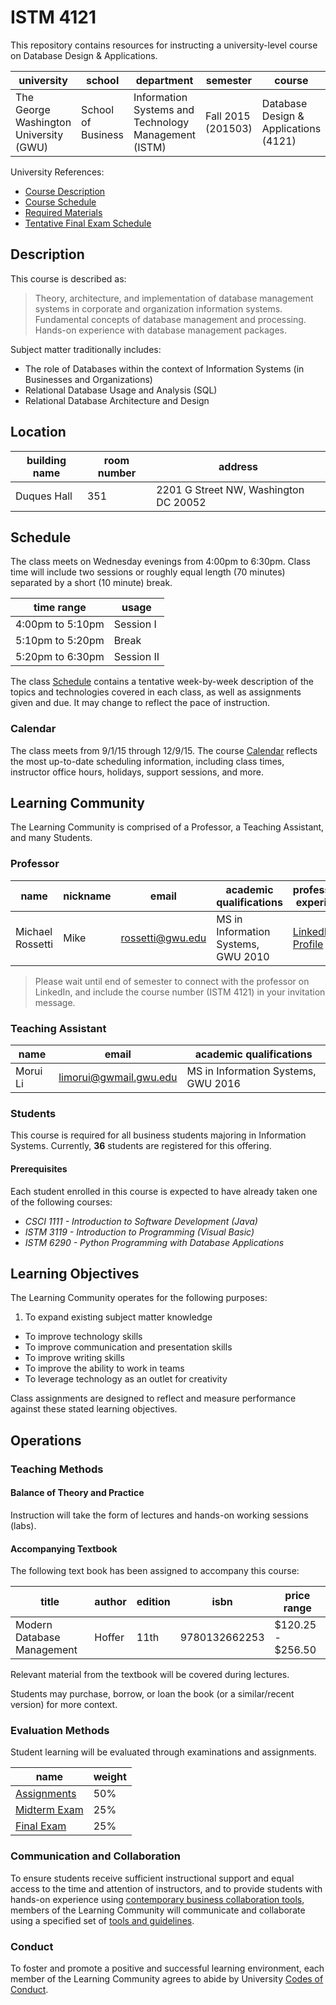 # ISTM 4121

This repository contains resources for instructing a university-level course on Database Design & Applications.

university | school | department | semester | course | section | credits
--- | --- | --- | --- | --- | --- | ---
The George Washington University (GWU) | School of Business | Information Systems and Technology Management (ISTM) | Fall 2015 (201503)| Database Design & Applications (4121) | Wednesday Evenings (10) | 3

University References:

 + [Course Description](http://bulletin.gwu.edu/search/?P=ISTM+4121)
 + [Course Schedule](http://my.gwu.edu/mod/pws/courses.cfm?campId=1&termId=201503&subjId=ISTM)
 + [Required Materials](http://www.bkstr.com/webapp/wcs/stores/servlet/booklookServlet?bookstore_id-1=122&term_id-1=201503&div-1=&dept-1=ISTM&course-1=4121&section-1=10)
 + [Tentative Final Exam Schedule](https://registrar.gwu.edu/sites/registrar.gwu.edu/files/downloads/Fall2015TentativeExams.pdf)

## Description

This course is described as:

> Theory, architecture, and implementation of database management systems in corporate and organization information systems. Fundamental concepts of database management and processing. Hands-on experience with database management packages.

Subject matter traditionally includes:

 + The role of Databases within the context of Information Systems (in Businesses and Organizations)
 + Relational Database Usage and Analysis (SQL)
 + Relational Database Architecture and Design

## Location

building name | room number | address
--- | --- | ---
Duques Hall |  351 | 2201 G Street NW, Washington DC 20052

## Schedule

The class meets on Wednesday evenings from 4:00pm to 6:30pm.
 Class time will include two sessions or roughly equal length (70 minutes)
 separated by a short (10 minute) break.

time range | usage
--- | ---
4:00pm to 5:10pm | Session I
5:10pm to 5:20pm | Break
5:20pm to 6:30pm | Session II

The class [Schedule](SCHEDULE.md) contains a tentative
 week-by-week description of the topics and technologies covered in each class,
 as well as assignments given and due.
 It may change to reflect the pace of instruction.

### Calendar

The class meets from 9/1/15 through 12/9/15.
 The course [Calendar](CALENDAR.md) reflects the most up-to-date scheduling information,
 including class times, instructor office hours, holidays, support sessions, and more.

## Learning Community

The Learning Community is comprised of a Professor, a Teaching Assistant, and many Students.

### Professor

name | nickname | email | academic qualifications | professional experience | email preferences
--- | --- | --- | --- | --- | ---
Michael Rossetti | Mike | [rossetti@gwu.edu](mailto:rossetti@gwu.edu) | MS in Information Systems, GWU 2010 | [LinkedIn Profile](https://www.linkedin.com/in/mikerossetti) | 48-72 hour response grace period

> Please wait until end of semester to connect with the professor on LinkedIn, and include the course number (ISTM 4121) in your invitation message.

### Teaching Assistant

name | email | academic qualifications
--- | --- | ---
Morui Li | [limorui@gwmail.gwu.edu](mailto:limorui@gwmail.gwu.edu) | MS in Information Systems, GWU 2016

### Students

This course is required for
 all business students majoring in Information Systems.
 Currently,
 **36**
 students are registered for this offering.

#### Prerequisites

Each student enrolled in this course
 is expected to have already taken one of the following courses:

 + *CSCI 1111 - Introduction to Software Development (Java)*
 + *ISTM 3119 - Introduction to Programming (Visual Basic)*
 + *ISTM 6290 - Python Programming with Database Applications*

## Learning Objectives

The Learning Community operates for the following purposes:

 1. To expand existing subject matter knowledge
 * To improve technology skills
 * To improve communication and presentation skills
 * To improve writing skills
 * To improve the ability to work in teams
 * To leverage technology as an outlet for creativity

Class assignments are designed to reflect and measure performance against
 these stated learning objectives.

## Operations

### Teaching Methods

#### Balance of Theory and Practice

Instruction will take the form of
 lectures and hands-on working sessions (labs).

#### Accompanying Textbook

The following text book has been assigned to accompany this course:

title | author | edition | isbn | price range
--- | --- | --- | --- | ---
Modern Database Management | Hoffer | 11th | 9780132662253 | $120.25 - $256.50

Relevant material from the textbook
 will be covered during lectures.

Students may
 purchase, borrow, or loan the book
 (or a similar/recent version)
 for more context.

### Evaluation Methods

Student learning will be evaluated through examinations and assignments.

name | weight
--- | ---
[Assignments](ASSIGNMENTS.md) | 50%
[Midterm Exam](exams/midterm.md) | 25%
[Final Exam](exams/final.md) | 25%

### Communication and Collaboration

To ensure students receive sufficient instructional support
 and equal access to the time and attention of instructors,
 and to provide students with hands-on experience using [contemporary business collaboration tools](http://www.theatlantic.com/technology/archive/2015/07/the-secret-startup-saved-healthcare-gov-the-worst-website-in-america/397784/),
 members of the Learning Community will communicate and collaborate using a specified set of [tools and guidelines](COMMUNICATIONS.md).

### Conduct

To foster and promote a positive and successful learning environment,
 each member of the Learning Community agrees to
 abide by University [Codes of Conduct](CONDUCT.md).
